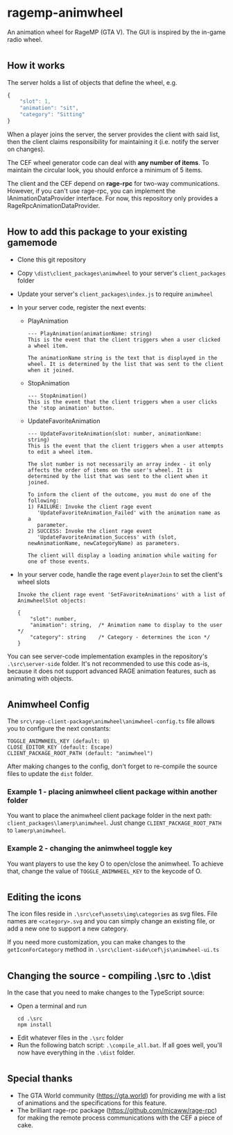 # ragemp-animwheel
An animation wheel for RageMP (GTA V). The GUI is inspired by the in-game radio wheel.

#
## How it works
The server holds a list of objects that define the wheel, e.g.
```javascript
{
    "slot": 1,
    "animation": "sit",
    "category": "Sitting"
}
```

When a player joins the server, the server provides the client with said list, then the client claims responsibility for maintaining it (i.e. notify the server on changes).

The CEF wheel generator code can deal with <b>any number of items</b>. To maintain the circular look, you should enforce a minimum of 5 items.

The client and the CEF depend on <b>rage-rpc</b> for two-way communications. However, if you can't use rage-rpc, you can implement the IAnimationDataProvider interface. For now, this repository only provides a RageRpcAnimationDataProvider.

#
## How to add this package to your existing gamemode
* Clone this git repository
* Copy `\dist\client_packages\animwheel` to your server's `client_packages` folder
* Update your server's `client_packages\index.js` to require `animwheel`
* In your server code, register the next events:
    * PlayAnimation
        ```
        --- PlayAnimation(animationName: string)
        This is the event that the client triggers when a user clicked a wheel item.
        
        The animationName string is the text that is displayed in the wheel. It is determined by the list that was sent to the client when it joined.
        ```
    * StopAnimation
        ```
        --- StopAnimation()
        This is the event that the client triggers when a user clicks the 'stop animation' button.
        ```
    * UpdateFavoriteAnimation
        ```
        --- UpdateFavoriteAnimation(slot: number, animationName: string)
        This is the event that the client triggers when a user attempts to edit a wheel item.

        The slot number is not necessarily an array index - it only affects the order of items on the user's wheel. It is determined by the list that was sent to the client when it joined.

        To inform the client of the outcome, you must do one of the following:
        1) FAILURE: Invoke the client rage event 
           'UpdateFavoriteAnimation_Failed' with the animation name as a 
           parameter.
        2) SUCCESS: Invoke the client rage event
           'UpdateFavoriteAnimation_Success' with (slot, newAnimationName, newCategoryName) as parameters.
        
        The client will display a loading animation while waiting for one of those events.
        ```

* In your server code, handle the rage event `playerJoin` to set the client's wheel slots
    ```
    Invoke the client rage event 'SetFavoriteAnimations' with a list of
    AnimwheelSlot objects:

    {
        "slot": number,
        "animation": string,  /* Animation name to display to the user */
        "category": string    /* Category - determines the icon */
    }
    ```

You can see server-code implementation examples in the repository's `.\src\server-side` folder. It's not recommended to use this code as-is, because it does not support advanced RAGE animation features, such as animating with objects.

#
## Animwheel Config
The `src\rage-client-package\animwheel\animwheel-config.ts` file allows you to configure the next constants:

```
TOGGLE_ANIMWHEEL_KEY (default: U)
CLOSE_EDITOR_KEY (default: Escape)
CLIENT_PACKAGE_ROOT_PATH (default: "animwheel")
```

After making changes to the config, don't forget to re-compile the source files to update the `dist` folder.

### Example 1 - placing animwheel client package within another folder
You want to place the animwheel client package folder in the next path: `client_packages\lamerp\animwheel`. Just change `CLIENT_PACKAGE_ROOT_PATH` to `lamerp\animwheel`.

### Example 2 - changing the animwheel toggle key
You want players to use the key O to open/close the animwheel. To achieve that, change the value of `TOGGLE_ANIMWHEEL_KEY` to the keycode of O.

#
## Editing the icons
The icon files reside in `.\src\cef\assets\img\categories` as svg files. File names are `<category>.svg` and you can simply change an existing file, or add a new one to support a new category.

If you need more customization, you can make changes to the `getIconForCategory` method in `.\src\client-side\cef\js\animwheel-ui.ts`


#
## Changing the source - compiling .\src to .\dist
In the case that you need to make changes to the TypeScript source:
* Open a terminal and run
    ```
    cd .\src
    npm install
    ```
* Edit whatever files in the `.\src` folder
* Run the following batch script: `.\compile_all.bat`. If all goes well, you'll now have everything in the `.\dist` folder.

#
## Special thanks
* The GTA World community (https://gta.world) for providing me with a list of animations and the specifications for this feature.
* The brilliant rage-rpc package (https://github.com/micaww/rage-rpc) for making the remote process communications with the CEF a piece of cake.